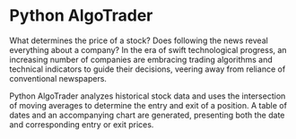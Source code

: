 # Python AlgoTrader

What determines the price of a stock? Does following the news reveal everything about a company? In the era of swift technological progress, an increasing number of companies are embracing trading algorithms and technical indicators to guide their decisions, veering away from reliance of conventional newspapers.

Python AlgoTrader analyzes historical stock data and uses the intersection of moving averages to determine the entry and exit of a position. A table of dates and an accompanying chart are generated, presenting both the date and corresponding entry or exit prices.
